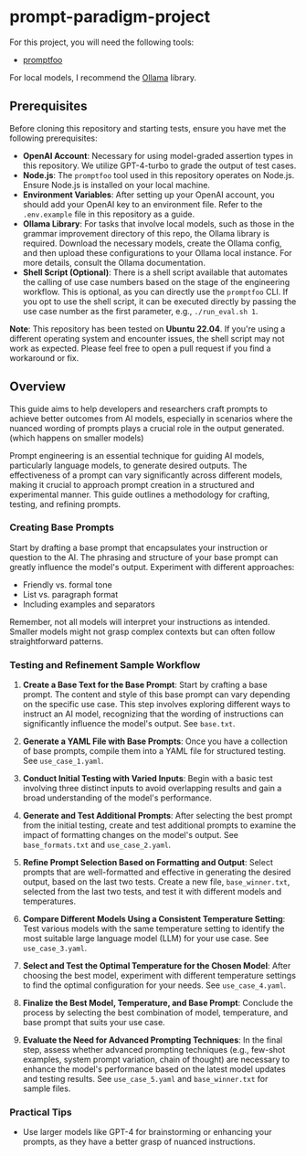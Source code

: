 # prompt-paradigm-project

For this project, you will need the following tools:
- [promptfoo](https://github.com/promptfoo/promptfoo)

For local models, I recommend the [Ollama](https://ollama.com/) library.

## Prerequisites

Before cloning this repository and starting tests, ensure you have met the following prerequisites:

- **OpenAI Account**: Necessary for using model-graded assertion types in this repository. We utilize GPT-4-turbo to grade the output of test cases.
- **Node.js**: The `promptfoo` tool used in this repository operates on Node.js. Ensure Node.js is installed on your local machine.
- **Environment Variables**: After setting up your OpenAI account, you should add your OpenAI key to an environment file. Refer to the `.env.example` file in this repository as a guide.
- **Ollama Library**: For tasks that involve local models, such as those in the grammar improvement directory of this repo, the Ollama library is required. Download the necessary models, create the Ollama config, and then upload these configurations to your Ollama local instance. For more details, consult the Ollama documentation.
- **Shell Script (Optional)**: There is a shell script available that automates the calling of use case numbers based on the stage of the engineering workflow. This is optional, as you can directly use the `promptfoo` CLI. If you opt to use the shell script, it can be executed directly by passing the use case number as the first parameter, e.g., `./run_eval.sh 1`.

**Note**: This repository has been tested on **Ubuntu 22.04**. If you're using a different operating system and encounter issues, the shell script may not work as expected. Please feel free to open a pull request if you find a workaround or fix.


## Overview
This guide aims to help developers and researchers craft prompts to achieve better outcomes from AI models, especially in scenarios where the nuanced wording of prompts plays a crucial role in the output generated. (which happens on smaller models)

Prompt engineering is an essential technique for guiding AI models, particularly language models, to generate desired outputs. The effectiveness of a prompt can vary significantly across different models, making it crucial to approach prompt creation in a structured and experimental manner. This guide outlines a methodology for crafting, testing, and refining prompts.

### Creating Base Prompts
Start by drafting a base prompt that encapsulates your instruction or question to the AI. The phrasing and structure of your base prompt can greatly influence the model's output. Experiment with different approaches:

- Friendly vs. formal tone
- List vs. paragraph format
- Including examples and separators

Remember, not all models will interpret your instructions as intended. Smaller models might not grasp complex contexts but can often follow straightforward patterns.

### Testing and Refinement Sample Workflow
1. **Create a Base Text for the Base Prompt**: Start by crafting a base prompt. The content and style of this base prompt can vary depending on the specific use case. This step involves exploring different ways to instruct an AI model, recognizing that the wording of instructions can significantly influence the model's output. See `base.txt`.
    
2. **Generate a YAML File with Base Prompts**: Once you have a collection of base prompts, compile them into a YAML file for structured testing. See `use_case_1.yaml`.
    
3. **Conduct Initial Testing with Varied Inputs**: Begin with a basic test involving three distinct inputs to avoid overlapping results and gain a broad understanding of the model's performance.
    
4. **Generate and Test Additional Prompts**: After selecting the best prompt from the initial testing, create and test additional prompts to examine the impact of formatting changes on the model's output. See `base_formats.txt` and `use_case_2.yaml`.
    
5. **Refine Prompt Selection Based on Formatting and Output**: Select prompts that are well-formatted and effective in generating the desired output, based on the last two tests. Create a new file, `base_winner.txt`, selected from the last two tests, and test it with different models and temperatures.
    
6. **Compare Different Models Using a Consistent Temperature Setting**: Test various models with the same temperature setting to identify the most suitable large language model (LLM) for your use case. See `use_case_3.yaml`.
    
7. **Select and Test the Optimal Temperature for the Chosen Model**: After choosing the best model, experiment with different temperature settings to find the optimal configuration for your needs. See `use_case_4.yaml`.
    
8. **Finalize the Best Model, Temperature, and Base Prompt**: Conclude the process by selecting the best combination of model, temperature, and base prompt that suits your use case.
    
9. **Evaluate the Need for Advanced Prompting Techniques**: In the final step, assess whether advanced prompting techniques (e.g., few-shot examples, system prompt variation, chain of thought) are necessary to enhance the model's performance based on the latest model updates and testing results. See `use_case_5.yaml` and `base_winner.txt` for sample files.

### Practical Tips
- Use larger models like GPT-4 for brainstorming or enhancing your prompts, as they have a better grasp of nuanced instructions.